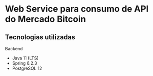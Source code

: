 # Web Service para consumo de API do Mercado Bitcoin

## Tecnologias utilizadas

Backend
- Java 11 (LTS)
- Spring 6.2.3
- PostgreSQL 12


